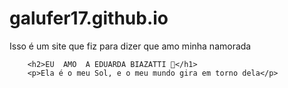 # galufer17.github.io
Isso é um site que fiz para dizer que amo minha namorada


        <h2>EU  AMO  A EDUARDA BIAZATTI 💖</h1>
        <p>Ela é o meu Sol, e o meu mundo gira em torno dela</p>
